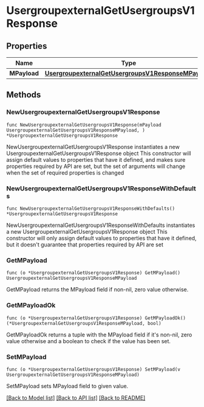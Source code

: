 # UsergroupexternalGetUsergroupsV1Response

## Properties

Name | Type | Description | Notes
------------ | ------------- | ------------- | -------------
**MPayload** | [**UsergroupexternalGetUsergroupsV1ResponseMPayload**](UsergroupexternalGetUsergroupsV1ResponseMPayload.md) |  | 

## Methods

### NewUsergroupexternalGetUsergroupsV1Response

`func NewUsergroupexternalGetUsergroupsV1Response(mPayload UsergroupexternalGetUsergroupsV1ResponseMPayload, ) *UsergroupexternalGetUsergroupsV1Response`

NewUsergroupexternalGetUsergroupsV1Response instantiates a new UsergroupexternalGetUsergroupsV1Response object
This constructor will assign default values to properties that have it defined,
and makes sure properties required by API are set, but the set of arguments
will change when the set of required properties is changed

### NewUsergroupexternalGetUsergroupsV1ResponseWithDefaults

`func NewUsergroupexternalGetUsergroupsV1ResponseWithDefaults() *UsergroupexternalGetUsergroupsV1Response`

NewUsergroupexternalGetUsergroupsV1ResponseWithDefaults instantiates a new UsergroupexternalGetUsergroupsV1Response object
This constructor will only assign default values to properties that have it defined,
but it doesn't guarantee that properties required by API are set

### GetMPayload

`func (o *UsergroupexternalGetUsergroupsV1Response) GetMPayload() UsergroupexternalGetUsergroupsV1ResponseMPayload`

GetMPayload returns the MPayload field if non-nil, zero value otherwise.

### GetMPayloadOk

`func (o *UsergroupexternalGetUsergroupsV1Response) GetMPayloadOk() (*UsergroupexternalGetUsergroupsV1ResponseMPayload, bool)`

GetMPayloadOk returns a tuple with the MPayload field if it's non-nil, zero value otherwise
and a boolean to check if the value has been set.

### SetMPayload

`func (o *UsergroupexternalGetUsergroupsV1Response) SetMPayload(v UsergroupexternalGetUsergroupsV1ResponseMPayload)`

SetMPayload sets MPayload field to given value.



[[Back to Model list]](../README.md#documentation-for-models) [[Back to API list]](../README.md#documentation-for-api-endpoints) [[Back to README]](../README.md)


